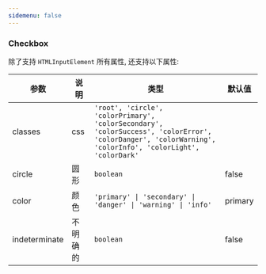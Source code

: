 ```yaml
---
sidemenu: false
---
```


### Checkbox

除了支持 `HTMLInputElement` 所有属性, 还支持以下属性:

| 参数	|说明	|类型	|默认值
| --- | --- | --- | ---
| classes | css | `'root', 'circle', 'colorPrimary', 'colorSecondary', 'colorSuccess', 'colorError', 'colorDanger', 'colorWarning', 'colorInfo', 'colorLight', 'colorDark'` |
| circle | 圆形 | `boolean` | false
| color | 颜色 | `'primary' \| 'secondary' \| 'danger' \| 'warning' \| 'info'` | primary
| indeterminate | 不明确的 | `boolean` | false
